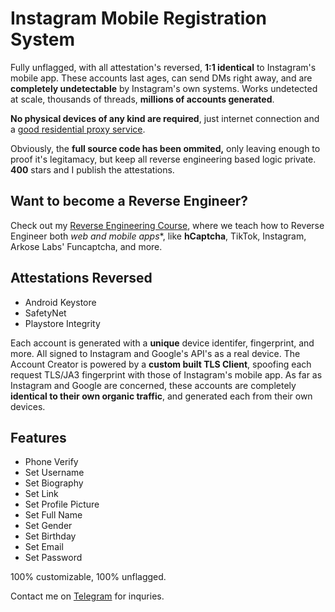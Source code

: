# Instagram Mobile Registration System

Fully unflagged, with all attestation's reversed, **1:1 identical** to Instagram's mobile app. 
These accounts last ages, can send DMs right away, and are **completely undetectable** by Instagram's own systems. Works undetected at scale, thousands of threads, **millions of accounts generated**.

**No physical devices of any kind are required**, just internet connection and a [good residential proxy service](https://proxi.sh/).

Obviously, the **full source code has been ommited,** only leaving enough to proof it's legitamacy, but keep all reverse engineering based logic private.
**400** stars and I publish the attestations.

## Want to become a Reverse Engineer?

Check out my [Reverse Engineering Course](https://reverser-academy.com), where we teach how to Reverse Engineer both *web and mobile apps**, like **hCaptcha**, TikTok, Instagram, Arkose Labs' Funcaptcha, and more.

## Attestations Reversed

- Android Keystore
- SafetyNet
- Playstore Integrity

Each account is generated with a **unique** device identifer, fingerprint, and more. All signed to Instagram and Google's API's as a real device. 
The Account Creator is powered by a **custom built TLS Client**, spoofing each request TLS/JA3 fingerprint with those of Instagram's mobile app.
As far as Instagram and Google are concerned, these accounts are completely **identical to their own organic traffic**, and generated each from their own devices.

## Features

- Phone Verify
- Set Username
- Set Biography
- Set Link
- Set Profile Picture
- Set Full Name
- Set Gender
- Set Birthday
- Set Email
- Set Password

100% customizable, 100% unflagged.

Contact me on [Telegram](https://t.me/f8956c44e702e1584cc1b45b7f57c488) for inquries.
